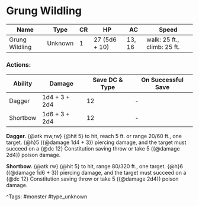 # Grung Wildling

| Name | Type | CR | HP | AC | Speed |
|------|------|----|----|----|-------|
| Grung Wildling | Unknown | 1 | 27 (5d6 + 10) | 13, 16 | walk: 25 ft., climb: 25 ft. |

### Actions:

| Ability | Damage | Save DC & Type | On Successful Save |
|---------|--------|----------------|--------------------|
| Dagger | 1d4 + 3 + 2d4 | 12 | - |
| Shortbow | 1d6 + 3 + 2d4 | 12 | - |


**Dagger.** {@atk mw,rw} {@hit 5} to hit, reach 5 ft. or range 20/60 ft., one target. {@h}5 ({@damage 1d4 + 3}) piercing damage, and the target must succeed on a {@dc 12} Constitution saving throw or take 5 ({@damage 2d4}) poison damage.

**Shortbow.** {@atk rw} {@hit 5} to hit, range 80/320 ft., one target. {@h}6 ({@damage 1d6 + 3}) piercing damage, and the target must succeed on a {@dc 12} Constitution saving throw or take 5 ({@damage 2d4}) poison damage.

^Tags: #monster #type_unknown